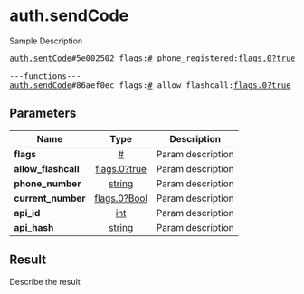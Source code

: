 # auth.sendCode

Sample Description

<pre>
<a href="../constructor/auth.sentCode">auth.sentCode</a>#5e002502 flags:<a href="../type/#.md">#</a> phone_registered:<a href="../type/flags.0?true.md">flags.0?true</a> type:<a href="../type/auth.SentCodeType.md">auth.SentCodeType</a> phone_code_hash:<a href="../type/string.md">string</a> next_type:<a href="../type/flags.1?auth.CodeType.md">flags.1?auth.CodeType</a> timeout:<a href="../type/flags.2?int.md">flags.2?int</a> = <a href="../type/auth.SentCode.md">auth.SentCode</a>;

---functions---
<a href="../method/auth.sendCode.md">auth.sendCode</a>#86aef0ec flags:<a href="../type/#.md">#</a> allow_flashcall:<a href="../type/flags.0?true.md">flags.0?true</a> phone_number:<a href="../type/string.md">string</a> current_number:<a href="../type/flags.0?Bool.md">flags.0?Bool</a> api_id:<a href="../type/int.md">int</a> api_hash:<a href="../type/string.md">string</a> = <a href="../type/auth.SentCode.md">auth.SentCode</a>;
</pre>

## Parameters

| Name | Type | Description |
|------|:----:|-------------|
| **flags** | [#](../type/#.md) | Param description |
| **allow_flashcall** | [flags.0?true](../type/flags.0?true.md) | Param description |
| **phone_number** | [string](../type/string.md) | Param description |
| **current_number** | [flags.0?Bool](../type/flags.0?Bool.md) | Param description |
| **api_id** | [int](../type/int.md) | Param description |
| **api_hash** | [string](../type/string.md) | Param description |

## Result

Describe the result

